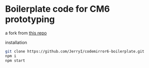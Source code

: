 # Boilerplate code for CM6 prototyping

a fork from [this repo](https://github.com/JerryI/codemirror6-mathematica-sugar/tree/main)

installation

```bash
git clone https://github.com/JerryI/codemirror6-boilerplate.git
npm i
npm start
```